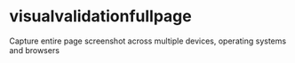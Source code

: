 # visualvalidationfullpage
Capture entire page screenshot across multiple devices, operating systems and browsers
